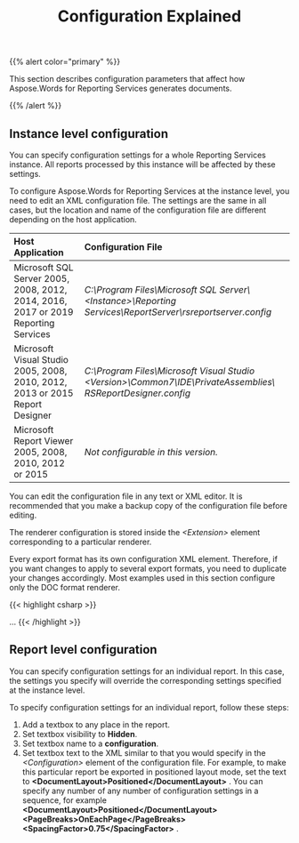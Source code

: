﻿---
title: Configuration Explained
type: docs
weight: 10
url: /reportingservices/configuration-explained/
---

{{% alert color="primary" %}} 

This section describes configuration parameters that affect how Aspose.Words for Reporting Services generates documents.

{{% /alert %}} 

## Instance level configuration

You can specify configuration settings for a whole Reporting Services instance. All reports processed by this instance will be affected by these settings.

To configure Aspose.Words for Reporting Services at the instance level, you need to edit an XML configuration file. The settings are the same in all cases, but the location and name of the configuration file are different depending on the host application. 

|Host Application |Configuration File |
| :- | :- |
|Microsoft SQL Server 2005, 2008, 2012, 2014, 2016, 2017 or 2019 Reporting Services|*C:\Program Files\Microsoft SQL Server&#92;&lt;Instance&gt;\Reporting Services\ReportServer\rsreportserver.config* |
|Microsoft Visual Studio 2005, 2008, 2010, 2012, 2013 or 2015 Report Designer|*C:\Program Files\Microsoft Visual Studio &lt;Version&gt;\Common7\IDE\PrivateAssemblies\ RSReportDesigner.config* |
|Microsoft Report Viewer 2005, 2008, 2010, 2012 or 2015|*Not configurable in this version.* |
You can edit the configuration file in any text or XML editor. It is recommended that you make a backup copy of the configuration file before editing.

The renderer configuration is stored inside the *&lt;Extension&gt;* element corresponding to a particular renderer. 

Every export format has its own configuration XML element. Therefore, if you want changes to apply to several export formats, you need to duplicate your changes accordingly. Most examples used in this section configure only the DOC format renderer. 

{{< highlight csharp >}}
<!--This is an example of an empty configuration file.-->
<Render>
...
<Extension Name="AWDOC" Type="Aspose.Words.ReportingServices.DocRenderer,Aspose.Words.ReportingServices">
<!--Insert configuration elements for exporting to DOC here.-->
</Extension>
<Extension Name="AWRTF" Type="Aspose.Words.ReportingServices.RtfRenderer,Aspose.Words.ReportingServices">
<!--Insert configuration elements for exporting to RTF here.-->
</Extension>
<Extension Name="AWWML" Type="Aspose.Words.ReportingServices.WmlRenderer,Aspose.Words.ReportingServices">
<!--Insert configuration elements for exporting to WordML here.-->
</Extension>
<Extension Name="AWDOCX" Type="Aspose.Words.ReportingServices.DocxRenderer,Aspose.Words.ReportingServices">
<!--Insert configuration elements for exporting to OOXML here.-->
</Extension>
<Extension Name="AWHTML" Type="Aspose.Words.ReportingServices.HtmlRenderer,Aspose.Words.ReportingServices">
<!--Insert configuration elements for exporting to HTML here.-->
</Extension>
<Extension Name="AWMHTML" Type="Aspose.Words.ReportingServices.MhtmlRenderer,Aspose.Words.ReportingServices">
<!--Insert configuration elements for exporting to MHTML here.-->
</Extension>
<Extension Name="AWODT" Type="Aspose.Words.ReportingServices.OdtRenderer,Aspose.Words.ReportingServices">
<!--Insert configuration elements for exporting to ODT here.-->
</Extension>
<Extension Name="AWTXT" Type="Aspose.Words.ReportingServices.TxtRenderer,Aspose.Words.ReportingServices">
<!--Insert configuration elements for exporting to TXT here.-->
</Extension>
<Extension Name="AWXPS" Type="Aspose.Words.ReportingServices.XpsRenderer,Aspose.Words.ReportingServices">
<!--Insert configuration elements for exporting to XPS here.-->
</Extension>
<Extension Name="AWEPUB" Type="Aspose.Words.ReportingServices.EpubRenderer,Aspose.Words.ReportingServices">
<!--Insert configuration elements for exporting to EPUB here.-->
</Extension>
</Render>
{{< /highlight >}}

## Report level configuration

You can specify configuration settings for an individual report. In this case, the settings you specify will override the corresponding settings specified at the instance level.

To specify configuration settings for an individual report, follow these steps: 

1. Add a textbox to any place in the report. 
1. Set textbox visibility to **Hidden**. 
1. Set textbox name to a **configuration**. 
1. Set textbox text to the XML similar to that you would specify in the *&lt;Configuration&gt;* element of the configuration file. For example, to make this particular report be exported in positioned layout mode, set the text to **&lt;DocumentLayout&gt;Positioned&lt;/DocumentLayout&gt;** . You can specify any number of any number of configuration settings in a sequence, for example **&lt;DocumentLayout&gt;Positioned&lt;/DocumentLayout&gt;** **&lt;PageBreaks&gt;OnEachPage&lt;/PageBreaks&gt;&lt;SpacingFactor&gt;0.75&lt;/SpacingFactor&gt;** . 
